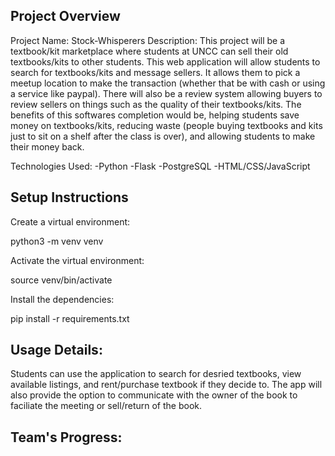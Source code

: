 ## Project Overview

Project Name: Stock-Whisperers
Description: This project will be a textbook/kit marketplace where students at UNCC can sell their old textbooks/kits to other students. This web application will allow students to search for textbooks/kits and message sellers. It allows them to pick a meetup location to make the transaction (whether that be with cash or using a service like paypal). There will also be a review system allowing buyers to review sellers on things such as the quality of their textbooks/kits. The benefits of this softwares completion would be, helping students save money on textbooks/kits, reducing waste (people buying textbooks and kits just to sit on a shelf after the class is over), and allowing students to make their money back.

Technologies Used:
-Python
-Flask
-PostgreSQL
-HTML/CSS/JavaScript

## Setup Instructions

Create a virtual environment:

python3 -m venv venv

Activate the virtual environment:

source venv/bin/activate

Install the dependencies:

pip install -r requirements.txt

## Usage Details:
Students can use the application to search for desried textbooks, view available listings, and rent/purchase textbook if they decide to. The app will also provide the option to communicate with the owner of the book to faciliate the meeting or sell/return of the book.

## Team's Progress:

